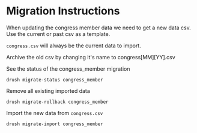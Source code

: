 # Migration Instructions

When updating the congress member data we need to get a new data csv. Use the current or past csv as a template.

`congress.csv` will always be the current data to import.

Archive the old csv by changing it's name to congress[MM][YY].csv

See the status of the congress_member migration
```
drush migrate-status congress_member
```

Remove all existing imported data
```
drush migrate-rollback congress_member
```

Import the new data from `congress.csv`
```
drush migrate-import congress_member
```
